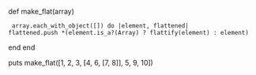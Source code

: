 

def make_flat(array)

     array.each_with_object([]) do |element, flattened|
    flattened.push *(element.is_a?(Array) ? flattify(element) : element)
    
  end
end

puts make_flat([1, 2, 3, [4, 6, [7, 8]], 5, 9, 10])
